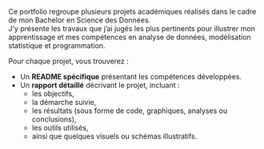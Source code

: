Ce portfolio regroupe plusieurs projets académiques réalisés dans le cadre de mon Bachelor en Science des Données.  
J’y présente les travaux que j’ai jugés les plus pertinents pour illustrer mon apprentissage et mes compétences en analyse de données, modélisation statistique et programmation.

Pour chaque projet, vous trouverez :  
- Un **README spécifique** présentant les compétences développées.  
- Un **rapport détaillé** décrivant le projet, incluant :  
  - les objectifs,  
  - la démarche suivie,  
  - les résultats (sous forme de code, graphiques, analyses ou conclusions),  
  - les outils utilisés,  
  - ainsi que quelques visuels ou schémas illustratifs.
